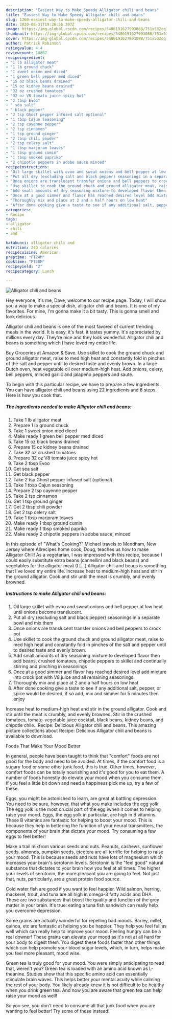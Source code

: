```yaml
---
description: "Easiest Way to Make Speedy Alligator chili and beans"
title: "Easiest Way to Make Speedy Alligator chili and beans"
slug: 1260-easiest-way-to-make-speedy-alligator-chili-and-beans
date: 2020-08-31T19:26:56.307Z
image: https://img-global.cpcdn.com/recipes/5486191627993088/751x532cq70/alligator-chili-and-beans-recipe-main-photo.jpg
thumbnail: https://img-global.cpcdn.com/recipes/5486191627993088/751x532cq70/alligator-chili-and-beans-recipe-main-photo.jpg
cover: https://img-global.cpcdn.com/recipes/5486191627993088/751x532cq70/alligator-chili-and-beans-recipe-main-photo.jpg
author: Patrick Robinson
ratingvalue: 4.4
reviewcount: 18867
recipeingredient:
- "1 lb alligator meat"
- "1 lb ground chuck"
- "1 sweet onion med diced"
- "1 green bell pepper med diced"
- "15 oz black beans drained"
- "15 oz kidney beans drained"
- "32 oz crushed tomatoes"
- "32 oz V8 tomato juice spicy hot"
- "2 tbsp Evoo"
- " sea salt"
- " black pepper"
- "2 tsp Ghost pepper infused salt optional"
- "1 tbsp Cajun seasoning"
- "2 tsp cayenne pepper"
- "2 tsp cinnamon"
- "1 tsp ground ginger"
- "2 tbsp chili powder"
- "2 tsp celery salt"
- "1 tbsp marjoram leaves"
- "1 tbsp ground cumin"
- "1 tbsp smoked paprika"
- "2 chipotle peppers in adobe sauce minced"
recipeinstructions:
- "Oil large skillet with evoo and sweat onions and bell pepper at low heat until onions become translucent."
- "Put all dry (excluding salt and black pepper) seasonings in a separate bowl and mix them"
- "Once onions are translucent transfer onions and bell peppers to crock pot"
- "Use skillet to cook the ground chuck and ground alligator meat, raise to med high heat and constantly fold in pinches of the salt and pepper until to desired taste and evenly brown."
- "Add small amounts of dry seasoning mixture to developed flavor then add beans, crushed tomatoes, chipotle peppers to skillet and continually stirring and pinching in seasonings"
- "Once at a good simmer and flavor has reached desired level add mixture into crock pot with V8 juice and all remaining seasonings."
- "Thoroughly mix and place at 2 and a half hours on low heat"
- "After done cooking give a taste to see if any additional salt, pepper, or spice would be desired, if so add, mix and simmer for 5 minutes then enjoy"
categories:
- Recipe
tags:
- alligator
- chili
- and

katakunci: alligator chili and 
nutrition: 240 calories
recipecuisine: American
preptime: "PT24M"
cooktime: "PT30M"
recipeyield: "2"
recipecategory: Lunch

---
```



![Alligator chili and beans](https://img-global.cpcdn.com/recipes/5486191627993088/751x532cq70/alligator-chili-and-beans-recipe-main-photo.jpg)

Hey everyone, it's me, Dave, welcome to our recipe page. Today, I will show you a way to make a special dish, alligator chili and beans. It is one of my favorites. For mine, I'm gonna make it a bit tasty. This is gonna smell and look delicious.

Alligator chili and beans is one of the most favored of current trending meals in the world. It is easy, it's fast, it tastes yummy. It's appreciated by millions every day. They're nice and they look wonderful. Alligator chili and beans is something which I have loved my entire life.

Buy Groceries at Amazon &amp; Save. Use skillet to cook the ground chuck and ground alligator meat, raise to med high heat and constantly fold in pinches of the salt and pepper until to desired taste and evenly brown. In a large Dutch oven, heat vegetable oil over medium-high heat. Add onions, celery, bell peppers, minced garlic and jalapeño peppers and sauté.


To begin with this particular recipe, we have to prepare a few ingredients. You can have alligator chili and beans using 22 ingredients and 8 steps. Here is how you cook that.

<!--inarticleads1-->

##### The ingredients needed to make Alligator chili and beans:

1. Take 1 lb alligator meat
1. Prepare 1 lb ground chuck
1. Take 1 sweet onion med diced
1. Make ready 1 green bell pepper med diced
1. Take 15 oz black beans drained
1. Prepare 15 oz kidney beans drained
1. Take 32 oz crushed tomatoes
1. Prepare 32 oz V8 tomato juice spicy hot
1. Take 2 tbsp Evoo
1. Get  sea salt
1. Get  black pepper
1. Take 2 tsp Ghost pepper infused salt (optional)
1. Take 1 tbsp Cajun seasoning
1. Prepare 2 tsp cayenne pepper
1. Take 2 tsp cinnamon
1. Get 1 tsp ground ginger
1. Get 2 tbsp chili powder
1. Get 2 tsp celery salt
1. Take 1 tbsp marjoram leaves
1. Make ready 1 tbsp ground cumin
1. Make ready 1 tbsp smoked paprika
1. Make ready 2 chipotle peppers in adobe sauce, minced


In this episode of &#34;What&#39;s Cooking?&#34; Michael travels to Mendham, New Jersey where Allrecipes home cook, Doug, teaches us how to make Alligator Chili! As a vegetarian, I was impressed with this recipe, because I could easily substitute extra beans (cannellini and black beans) and vegetables for the alligator meat (I […] Alligator chili and beans is something that I&#39;ve loved my entire life. Increase heat to medium-high heat and stir in the ground alligator. Cook and stir until the meat is crumbly, and evenly browned. 

<!--inarticleads2-->

##### Instructions to make Alligator chili and beans:

1. Oil large skillet with evoo and sweat onions and bell pepper at low heat until onions become translucent.
1. Put all dry (excluding salt and black pepper) seasonings in a separate bowl and mix them
1. Once onions are translucent transfer onions and bell peppers to crock pot
1. Use skillet to cook the ground chuck and ground alligator meat, raise to med high heat and constantly fold in pinches of the salt and pepper until to desired taste and evenly brown.
1. Add small amounts of dry seasoning mixture to developed flavor then add beans, crushed tomatoes, chipotle peppers to skillet and continually stirring and pinching in seasonings
1. Once at a good simmer and flavor has reached desired level add mixture into crock pot with V8 juice and all remaining seasonings.
1. Thoroughly mix and place at 2 and a half hours on low heat
1. After done cooking give a taste to see if any additional salt, pepper, or spice would be desired, if so add, mix and simmer for 5 minutes then enjoy


Increase heat to medium-high heat and stir in the ground alligator. Cook and stir until the meat is crumbly, and evenly browned. Stir in the crushed tomatoes, tomato-vegetable juice cocktail, black beans, kidney beans, and chipotle chile.. Recipe: Delicious Alligator chili and beans. This amazing picture collections about Recipe: Delicious Alligator chili and beans is available to download. 

Foods That Make Your Mood Better


In general, people have been taught to think that "comfort" foods are not good for the body and need to be avoided. At times, if the comfort food is a sugary food or some other junk food, this is true. Other times, however, comfort foods can be totally nourishing and it's good for you to eat them. A number of foods honestly do elevate your mood when you consume them. If you feel a little bit down and need a happiness pick me up, try a few of these.

Eggs, you might be astonished to learn, are great at battling depression. You need to be sure, however, that what you make includes the egg yolk. The egg yolk is the most crucial part of the egg iwhen it comes to helping raise your mood. Eggs, the egg yolk in particular, are high in B vitamins. These B vitamins are fantastic for helping to boost your mood. This is because they help in bettering the function of your neural transmitters, the components of your brain that dictate your mood. Try consuming a few eggs to feel better!

Make a trail mixfrom various seeds and nuts. Peanuts, cashews, sunflower seeds, almonds, pumpkin seeds, etcetera are all terrific for helping to raise your mood. This is because seeds and nuts have lots of magnesium which increases your brain's serotonin levels. Serotonin is the "feel good" natural substance that dictates to your brain how you feel at all times. The higher your levels of serotonin, the more pleasant you are going to feel. Not just that, nuts, particularly, are a great protein food source.

Cold water fish are good if you want to feel happier. Wild salmon, herring, mackerel, trout, and tuna are all high in omega-3 fatty acids and DHA. These are two substances that boost the quality and function of the grey matter in your brain. It's true: eating a tuna fish sandwich can really help you overcome depression. 

Some grains are actually wonderful for repelling bad moods. Barley, millet, quinoa, etc are fantastic at helping you be happier. They help you feel full as well which can really help to improve your mood. Feeling hungry can be a real downer! These grains can elevate your mood as it's not at all hard for your body to digest them. You digest these foods faster than other things which can help promote your blood sugar levels, which, in turn, helps make you feel more pleasant, mood wise.

Green tea is truly good for your mood. You were simply anticipating to read that, weren't you? Green tea is loaded with an amino acid known as L-theanine. Studies show that this specific amino acid can essentially stimulate brain waves. This helps better your mental acuity while calming the rest of your body. You likely already knew it is not difficult to be healthy when you drink green tea. And now you are aware that green tea can help raise your mood as well!

So you see, you don't need to consume all that junk food when you are wanting to feel better! Try some of these instead!

